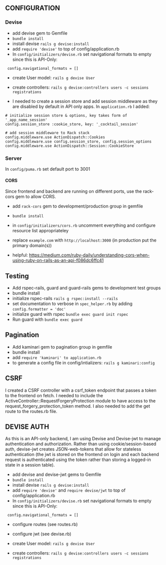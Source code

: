 ## CONFIGURATION

### Devise
* add devise gem to Gemfile
* `bundle install`
* install devise `rails g devise:install`
* add `require 'devise'` to top of config/application.rb
* In `config/initializers/devise.rb` set navigational formats to empty since this is API-Only:

` config.navigational_formats = []`

* create User model: `rails g devise User`
* create controllers: `rails g devise:controllers users -c sessions registrations`

* I needed to create a session store and add session middleware as they are 
disabled by default in API only apps. In `application.rb` I added:

```
# initialize session store & options, key takes form of '_app_name_session'
config.session_store :cookie_store, key: '_cocktail_session'

# add session middleware to Rack stack
config.middleware.use ActionDispatch::Cookies
config.middleware.use config.session_store, config.session_options
config.middleware.use ActionDispatch::Session::CookieStore
```


### Server
In `config/puma.rb` set default port to 3001

#### CORS
Since frontend and backend are running on different ports, use the rack-cors
gem to allow CORS. 
* add `rack-cors` gem to development/production group in gemfile
* `bundle install`
* in `config/initializers/cors.rb` uncomment everything and configure resource list appropriateley
* replace `example.com` with `http://localhost:3000` (in production put the primary domain(s))

* helpful: https://medium.com/ruby-daily/understanding-cors-when-using-ruby-on-rails-as-an-api-f086dc6ffc41

## Testing
* Add rspec-rails, guard and guard-rails gems to development test groups
* bundle install
* initialize rspec-rails `rails g rspec:install --rails`
* set documentation to verbose in `spec_helper.rb` by adding `config.formatter = 'doc'`
* initialize guard with rspec `bundle exec guard init rspec`
* Run guard with `bundle exec guard`


## Pagination
* Add kaminari gem to pagination group in gemfile
* bundle install
* add `require 'kaminari' to application.rb`
* to generate a config file in config/intializers: `rails g kaminari:config`


## CSRF
I created a CSRF controller with a csrf_token endpoint that passes a token
to the  frontend on fetch. I needed to include the ActiveController::RequestForgeryProtection
module to have access to the request_forgery_protection_token method. I
also needed to add the get route to the routes.rb file. 

## DEVISE AUTH
As this is an API-only backend, I am using Devise and Devise-jwt to manage
authentication and authorization. Rather than using cookie/session-based
auth, devise-jwt creates JSON-web-tokens that allow for stateless authentication
(the jwt is stored on the frontend on login and each backend request is 
authenticated using the token rather than storing a logged-in state in a 
session table). 

* add devise and devise-jwt gems to Gemfile
* `bundle install`
* install devise `rails g devise:install`
* add `require 'devise'` and `require devise/jwt` to top of config/application.rb
* In `config/initializers/devise.rb` set navigational formats to empty since this is API-Only:

` config.navigational_formats = []`

* configure routes (see routes.rb)
* configure jwt (see devise.rb)

* create User model: `rails g devise User`
* create controllers: `rails g devise:controllers users -c sessions registrations`